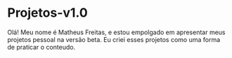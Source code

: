 # Projetos-v1.0 

Olá! Meu nome é Matheus Freitas, e estou empolgado em apresentar meus projetos pessoal na versão beta.
Eu criei esses projetos como uma forma de praticar o conteudo.

